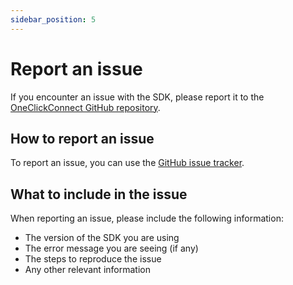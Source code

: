 ```yaml
---
sidebar_position: 5
---
```


# Report an issue

If you encounter an issue with the SDK, please report it to the [OneClickConnect GitHub repository](https://github.com/one-click-connect/one-click-connect/issues).

## How to report an issue

To report an issue, you can use the [GitHub issue tracker](https://github.com/one-click-connect/one-click-connect/issues).

## What to include in the issue

When reporting an issue, please include the following information:

- The version of the SDK you are using
- The error message you are seeing (if any)
- The steps to reproduce the issue
- Any other relevant information
